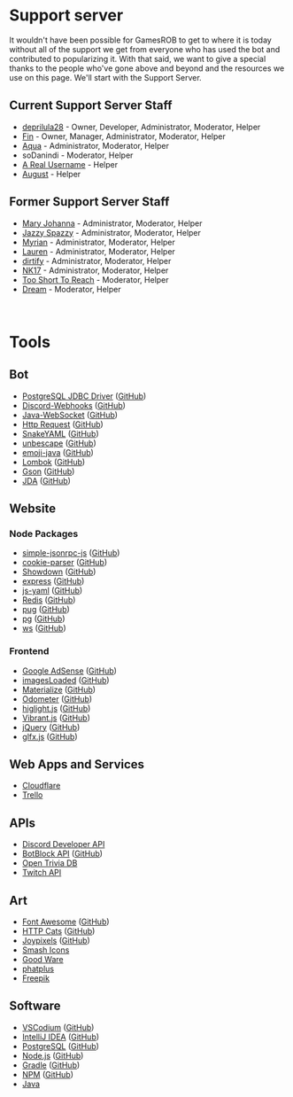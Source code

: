 # Support server
It wouldn't have been possible for GamesROB to get to where it is today without all of the support we get from everyone who has used the bot and contributed to popularizing it. With that said, we want to give a special thanks to the people who've gone above and beyond and the resources we use on this page. We'll start with the Support Server.

## Current Support Server Staff
- [deprilula28](https://discord.com/users/197448151064379393) - Owner, Developer, Administrator, Moderator, Helper
- [Fin](https://discord.com/users/386945522608373785) - Owner, Manager, Administrator, Moderator, Helper
- [Aqua](https://discord.com/users/322010018235023362) - Administrator, Moderator, Helper
- soDanindi - Moderator, Helper
- [A Real Username](https://discord.com/users/717983911824588862) - Helper
- [August](https://discord.com/users/280158289667555328) - Helper

## Former Support Server Staff
- [Mary Johanna](https://discord.com/users/244508568517083136) - Administrator, Moderator, Helper
- [Jazzy Spazzy](https://discord.com/users/381343873768751104) - Administrator, Moderator, Helper
- [Myrian](https://discord.com/users/379652131977953282) - Administrator, Moderator, Helper
- [Lauren](https://discord.com/users/310310921421455363) - Administrator, Moderator, Helper
- [dirtify](https://discord.com/users/233366173398466560) - Administrator, Moderator, Helper
- [NK17](https://discord.com/users/397366714599473152) - Administrator, Moderator, Helper
- [Too Short To Reach](https://discord.com/users/321106473230925834) - Moderator, Helper
- [Dream](https://discord.com/users/257521982021566464) - Moderator, Helper

<br>

# Tools

## Bot
- [PostgreSQL JDBC Driver](https://jdbc.postgresql.org/) ([GitHub](https://github.com/pgjdbc/pgjdbc/))
- [Discord-Webhooks](https://mvnrepository.com/artifact/club.minnced/discord-webhooks?repo=jcenter/) ([GitHub](https://github.com/MinnDevelopment/discord-webhooks))
- [Java-WebSocket](https://tootallnate.github.io/Java-WebSocket/) ([GitHub](https://github.com/TooTallNate/Java-WebSocket/))
- [Http Request](https://kevinsawicki.github.io/http-request/) ([GitHub](https://github.com/kevinsawicki/http-request/))
- [SnakeYAML](https://mvnrepository.com/artifact/org.yaml/snakeyaml/) ([GitHub](https://github.com/asomov/snakeyaml/))
- [unbescape](https://www.unbescape.org/) ([GitHub](https://github.com/unbescape/unbescape/))
- [emoji-java](https://mvnrepository.com/artifact/com.vdurmont/emoji-java/) ([GitHub](https://github.com/vdurmont/emoji-java/))
- [Lombok](https://projectlombok.org/) ([GitHub](https://github.com/rzwitserloot/lombok))
- [Gson](https://mvnrepository.com/artifact/com.google.code.gson/gson/) ([GitHub](https://github.com/google/gson/))
- [JDA](https://bintray.com/dv8fromtheworld/maven/JDA/) ([GitHub](https://github.com/DV8FromTheWorld/JDA/))


## Website

### Node Packages
- [simple-jsonrpc-js](https://www.npmjs.com/package/simple-jsonrpc-js/) ([GitHub](https://github.com/jershell/simple-jsonrpc-js/))
- [cookie-parser](https://www.npmjs.com/package/cookie-parser/) ([GitHub](https://github.com/expressjs/cookie-parser/))
- [Showdown](https://www.npmjs.com/package/showdown/) ([GitHub](https://github.com/showdownjs/showdown/))
- [express](https://www.npmjs.com/package/express/) ([GitHub](https://github.com/expressjs/express/))
- [js-yaml](https://www.npmjs.com/package/js-yaml/) ([GitHub](https://github.com/nodeca/js-yaml/))
- [Redis](https://www.npmjs.com/package/redis/) ([GitHub](https://github.com/NodeRedis/node-redis/))
- [pug](https://www.npmjs.com/package/pug/) ([GitHub](https://github.com/pugjs/pug/tree/master/packages/pug/))
- [pg](https://www.npmjs.com/package/pg/) ([GitHub](https://github.com/brianc/node-postgres/))
- [ws](https://www.npmjs.com/package/ws) ([GitHub](https://github.com/websockets/ws))


### Frontend
- [Google AdSense](https://adsense.google.com/) ([GitHub](https://github.com/googleads/))
- [imagesLoaded](https://imagesloaded.desandro.com/) ([GitHub](https://github.com/desandro/imagesloaded/))
- [Materialize](https://materializecss.com/) ([GitHub](https://github.com/Dogfalo/materialize/))
- [Odometer](https://github.hubspot.com/odometer/docs/welcome/) ([GitHub](https://github.com/HubSpot/odometer/))
- [higlight.js](https://highlightjs.org/) ([GitHub](https://github.com/highlightjs/highlight.js/))
- [Vibrant.js](https://jariz.github.io/vibrant.js/) ([GitHub](https://github.com/jariz/vibrant.js/))
- [jQuery](https://jquery.com/) ([GitHub](https://github.com/jquery/jquery/))
- [glfx.js](https://evanw.github.io/glfx.js/) ([GitHub](https://github.com/evanw/glfx.js/))


## Web Apps and Services
- [Cloudflare](https://www.cloudflare.com/)
- [Trello](https://trello.com/bigfinfrank/recommend/)


## APIs
- [Discord Developer API](https://discord.com/developers/docs/intro/)
- [BotBlock API](https://botblock.org/) ([GitHub](https://github.com/botblock/BotBlock.org/))
- [Open Trivia DB](https://opentdb.com/)
- [Twitch API](https://dev.twitch.tv/docs/)


## Art
- [Font Awesome](https://fontawesome.com/) ([GitHub](https://github.com/FortAwesome/Font-Awesome/))
- [HTTP Cats](https://http.cat/) ([GitHub](https://github.com/httpcats/http.cat/))
- [Joypixels](https://www.joypixels.com/) ([GitHub](https://github.com/joypixels/emoji-assets/))
- [Smash Icons](https://smashicons.com/)
- [Good Ware](https://www.flaticon.com/authors/good-ware/)
- [phatplus](https://www.flaticon.com/authors/phatplus/)
- [Freepik](https://www.freepik.com/)


## Software
- [VSCodium](https://vscodium.com/) ([GitHub](https://github.com/VSCodium/vscodium/))
- [IntelliJ IDEA](https://www.jetbrains.com/idea/) ([GitHub](https://github.com/JetBrains/intellij-community/))
- [PostgreSQL](https://www.postgresql.org/) ([GitHub](https://github.com/postgres/postgres/))
- [Node.js](https://nodejs.org/) ([GitHub](https://github.com/nodejs/node/))
- [Gradle](https://gradle.org/) ([GitHub](https://github.com/gradle/gradle/))
- [NPM](https://npmjs.com/) ([GitHub](https://github.com/npm/cli/))
- [Java](https://java.com/)